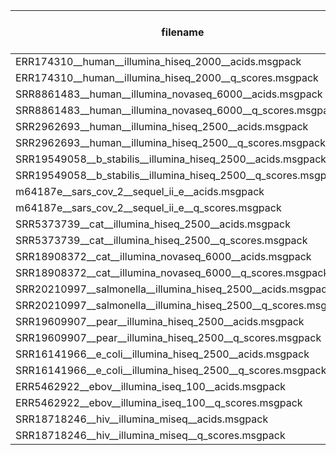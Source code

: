 | filename                                                       | ctx type               | orig. ctx no. | binned ctx no. | orig. rate | binned rate | dummy rate |
|----------------------------------------------------------------|------------------------|--------------:|---------------:|------------|-------------|------------|
| ERR174310__human__illumina_hiseq_2000__acids.msgpack           | light_ao8_qo0_pb0_qm1  |         65536 |          22440 | 1.8343433  | 1.8680468   | 1.9762784  |
| ERR174310__human__illumina_hiseq_2000__q_scores.msgpack        | generic_ao0_qo2_pb6    |         74854 |          18055 | 2.3280263  | 2.6904142   | 3.7842848  |
| SRR8861483__human__illumina_novaseq_6000__acids.msgpack        | light_ao8_qo0_pb0_qm1  |         65536 |          15821 | 1.8362569  | 1.8846421   | 1.9789689  |
| SRR8861483__human__illumina_novaseq_6000__q_scores.msgpack     | generic_ao2_qo1_pb6    |          4156 |           2154 | 0.5422133  | 0.55309355  | 0.7640397  |
| SRR2962693__human__illumina_hiseq_2500__acids.msgpack          | light_ao8_qo0_pb0_qm1  |         65536 |          16620 | 1.9065356  | 1.936624    | 1.999837   |
| SRR2962693__human__illumina_hiseq_2500__q_scores.msgpack       | generic_ao0_qo2_pb6    |         23633 |           1688 | 1.4530900  | 1.5139407   | 1.9596039  |
| SRR19549058__b_stabilis__illumina_hiseq_2500__acids.msgpack    | light_ao8_qo0_pb0_qm1  |         65536 |          27329 | 1.7648101  | 1.797492    | 1.9204142  |
| SRR19549058__b_stabilis__illumina_hiseq_2500__q_scores.msgpack | generic_ao0_qo2_pb6    |         23221 |            363 | 1.0534605  | 1.1090238   | 1.535664   |
| m64187e__sars_cov_2__sequel_ii_e__acids.msgpack                | generic_ao8_qo0_pb0    |         87093 |          53266 | 1.3062766  | 1.4495015   | 1.9995453  |
| m64187e__sars_cov_2__sequel_ii_e__q_scores.msgpack             | light_ao0_qo4_pb0_qm16 |         65536 |            407 | 1.0913382  | 1.119422    | 1.4806273  |
| SRR5373739__cat__illumina_hiseq_2500__acids.msgpack            | generic_ao4_qo1_pb2    |         11213 |           5486 | 1.9178923  | 1.9270881   | 1.9802411  |
| SRR5373739__cat__illumina_hiseq_2500__q_scores.msgpack         | light_ao0_qo4_pb3_qm16 |         14810 |           2046 | 0.7870272  | 0.799412    | 0.9821181  |
| SRR18908372__cat__illumina_novaseq_6000__acids.msgpack         | light_ao4_qo3_pb2_qm8  |         27648 |          13133 | 1.9188511  | 1.928996    | 1.9859153  |
| SRR18908372__cat__illumina_novaseq_6000__q_scores.msgpack      | light_ao0_qo4_pb3_qm16 |          1725 |            103 | 0.4196878  | 0.42710626  | 0.4811454  |
| SRR20210997__salmonella__illumina_hiseq_2500__acids.msgpack    | light_ao8_qo0_pb0_qm1  |         65536 |          31130 | 1.9040625  | 1.9258752   | 2.001345   |
| SRR20210997__salmonella__illumina_hiseq_2500__q_scores.msgpack | generic_ao3_qo3_pb0    |          2355 |            224 | 0.45801452 | 0.45916292  | 0.4842346  |
| SRR19609907__pear__illumina_hiseq_2500__acids.msgpack          | generic_ao8_qo0_pb0    |         71799 |          13958 | 1.8250997  | 1.8819417   | 1.9684256  |
| SRR19609907__pear__illumina_hiseq_2500__q_scores.msgpack       | light_ao0_qo4_pb3_qm16 |           868 |            333 | 0.47679535 | 0.47716048  | 0.5075786  |
| SRR16141966__e_coli__illumina_hiseq_2500__acids.msgpack        | generic_ao8_qo0_pb0    |         59081 |          38592 | 0.8189294  | 0.8645096   | 1.954075   |
| SRR16141966__e_coli__illumina_hiseq_2500__q_scores.msgpack     | light_ao0_qo3_pb0_qm32 |         27525 |            463 | 0.7264000  | 0.8849423   | 1.1798589  |
| ERR5462922__ebov__illumina_iseq_100__acids.msgpack             | generic_ao8_qo0_pb0    |         81521 |          38902 | 0.5528092  | 0.7684268   | 1.9750485  |
| ERR5462922__ebov__illumina_iseq_100__q_scores.msgpack          | light_ao2_qo4_pb2_qm8  |          5041 |              9 | 0.15876424 | 0.1647008   | 0.17681403 |
| SRR18718246__hiv__illumina_miseq__acids.msgpack                | generic_ao8_qo0_pb0    |         75556 |          20690 | 0.33925304 | 0.38645545  | 1.9909452  |
| SRR18718246__hiv__illumina_miseq__q_scores.msgpack             | generic_ao4_qo1_pb2    |         24377 |           9566 | 1.9584363  | 2.020547    | 2.7235699  |
